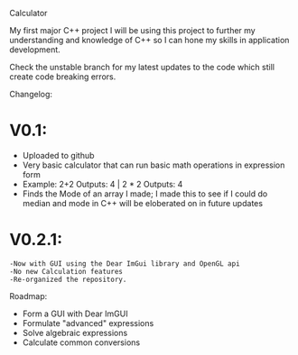 Calculator

My first major C++ project
I will be using this project to further my understanding and knowledge of C++ so I can hone my skills in application development.

Check the unstable branch for my latest updates to the code which still create code breaking errors.

Changelog:

 # V0.1:
 
 - Uploaded to github
 - Very basic calculator that can run basic math operations in expression form
 - Example: 2+2 Outputs: 4 | 2 * 2 Outputs: 4
 - Finds the Mode of an array I made; I made this to see if I could do median and mode in C++ will be eloberated on in future updates
  
 # V0.2.1:
  
    -Now with GUI using the Dear ImGui library and OpenGL api
    -No new Calculation features
    -Re-organized the repository.
    
Roadmap:
  
  - Form a GUI with Dear ImGUI
  - Formulate "advanced" expressions
  - Solve algebraic expressions
  - Calculate common conversions 
